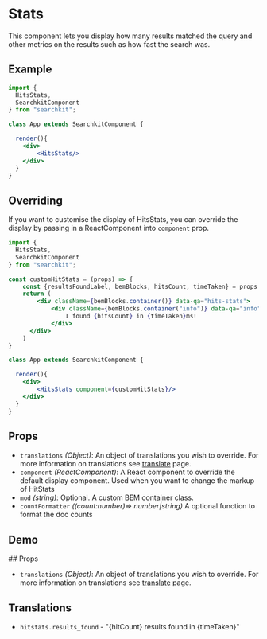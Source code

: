 # Stats
This component lets you display how many results matched the query and other metrics on the results such as how fast the search was.

## Example

```jsx
import {
  HitsStats,
  SearchkitComponent
} from "searchkit";

class App extends SearchkitComponent {

  render(){
    <div>
        <HitsStats/>
    </div>
  }
}
```

## Overriding
If you want to customise the display of HitsStats, you can override the display by passing in a ReactComponent into `component` prop.

```jsx
import {
  HitsStats,
  SearchkitComponent
} from "searchkit";

const customHitStats = (props) => {
	const {resultsFoundLabel, bemBlocks, hitsCount, timeTaken} = props
	return (
		<div className={bemBlocks.container()} data-qa="hits-stats">
			<div className={bemBlocks.container("info")} data-qa="info">
				I found {hitsCount} in {timeTaken}ms!
			</div>
	  </div>
	)
}

class App extends SearchkitComponent {

  render(){
    <div>
        <HitsStats component={customHitStats}/>
    </div>
  }
}
```

## Props
- `translations` *(Object)*: An object of translations you wish to override. For more information on translations see [translate](../../core/Translate.md) page.
- `component` *(ReactComponent)*: A React component to override the default display component. Used when you want to change the markup of HitStats
- `mod` *(string)*: Optional. A custom BEM container class.
- `countFormatter` *((count:number)=> number|string)* A optional function to format the doc counts


## Demo
[](codepen://searchkit/PZWZbP?height=400&theme=0)

## Props
- `translations` *(Object)*: An object of translations you wish to override. For more information on translations see [translate](../../core/Translate.md) page.

## Translations
- `hitstats.results_found` - "{hitCount} results found in {timeTaken}"
